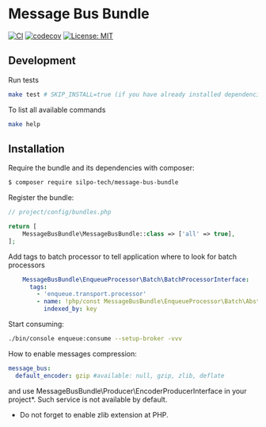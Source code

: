 # Message Bus Bundle #

[![CI](https://github.com/silpo-tech/MessageBusBundle/actions/workflows/ci.yml/badge.svg)](https://github.com/silpo-tech/MessageBusBundle/actions)
[![codecov](https://codecov.io/gh/silpo-tech/MessageBusBundle/graph/badge.svg)](https://codecov.io/gh/silpo-tech/MessageBusBundle)
[![License: MIT](https://img.shields.io/badge/License-MIT-yellow.svg)](https://opensource.org/licenses/MIT)

## Development ##

Run tests
```bash
make test # SKIP_INSTALL=true (if you have already installed dependencies)
```

To list all available commands
```bash
make help
```

## Installation ##

Require the bundle and its dependencies with composer:

```bash
$ composer require silpo-tech/message-bus-bundle
```

Register the bundle:

```php
// project/config/bundles.php

return [
    MessageBusBundle\MessageBusBundle::class => ['all' => true],
];
```

Add tags to batch processor to tell application where to look for batch processors
```yaml
    MessageBusBundle\EnqueueProcessor\Batch\BatchProcessorInterface:
      tags:
        - 'enqueue.transport.processor'
        - name: !php/const MessageBusBundle\EnqueueProcessor\Batch\AbstractBatchProcessor::BATCH_PROCESSOR_TAG
          indexed_by: key
```


Start consuming:

```bash
./bin/console enqueue:consume --setup-broker -vvv
```

How to enable messages compression:
```yaml
message_bus:
  default_encoder: gzip #available: null, gzip, zlib, deflate
```
and use MessageBusBundle\Producer\EncoderProducerInterface in your project*. Such service is not available by default.

* Do not forget to enable zlib extension at PHP.
